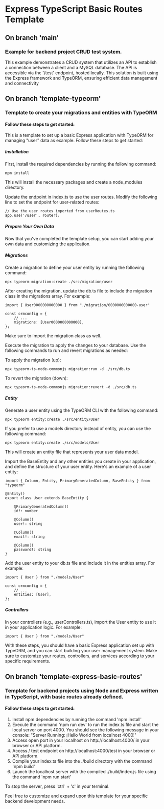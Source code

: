 
# Express TypeScript Basic Routes Template

## On branch 'main'
### Example for backend project CRUD test system.
This example demonstrates a CRUD system that utilizes an API to establish a connection between a client and a MySQL database. The API is accessible via the '/test' endpoint, hosted locally. This solution is built using the Express framework and TypeORM, ensuring efficient data management and connectivity

## On branch 'template-typeorm'
### Template to create your migrations and entities with TypeORM

#### Follow these steps to get started:

This is a template to set up a basic Express application with TypeORM for managing "user" data as example. Follow these steps to get started:

##### Installation

First, install the required dependencies by running the following command:

    npm install

This will install the necessary packages and create a node_modules directory.

Update the endpoint in index.ts to use the user routes. Modify the following line to set the endpoint for user-related routes:

    // Use the user routes imported from userRoutes.ts
    app.use('/user', router);

##### Prepare Your Own Data

Now that you've completed the template setup, you can start adding your own data and customizing the application.

##### Migrations
Create a migration to define your user entity by running the following command:

    npx typeorm migration:create ./src/migration/user

After creating the migration, update the db.ts file to include the migration class in the migrations array. For example:

    import { User0000000000000 } from "./migration/0000000000000-user"

    const ormconfig = {
        // ...
        migrations: [User0000000000000],
    };

Make sure to import the migration class as well.

Execute the migration to apply the changes to your database. Use the following commands to run and revert migrations as needed:

To apply the migration (up):

    npx typeorm-ts-node-commonjs migration:run -d ./src/db.ts

To revert the migration (down):

    npx typeorm-ts-node-commonjs migration:revert -d ./src/db.ts

##### Entity

Generate a user entity using the TypeORM CLI with the following command:

    npx typeorm entity:create ./src/entity/User

If you prefer to use a models directory instead of entity, you can use the following command:

    npx typeorm entity:create ./src/models/User

This will create an entity file that represents your user data model.

Import the BaseEntity and any other entities you create in your application, and define the structure of your user entity. Here's an example of a user entity:

    import { Column, Entity, PrimaryGeneratedColumn, BaseEntity } from "typeorm"

    @Entity()
    export class User extends BaseEntity {

        @PrimaryGeneratedColumn()
        id!: number
    
        @Column()
        user!: string
    
        @Column()
        email!: string
    
        @Column()
        password!: string
    }

Add the user entity to your db.ts file and include it in the entities array. For example:

    import { User } from "./models/User"

    const ormconfig = {
        // ...
        entities: [User],
    };

##### Controllers

In your controllers (e.g., userControllers.ts), import the User entity to use it in your application logic. For example:

    import { User } from "./models/User"

With these steps, you should have a basic Express application set up with TypeORM, and you can start building your user management system. Make sure to customize your routes, controllers, and services according to your specific requirements.

## On branch 'template-express-basic-routes'
### Template for backend projects using Node and Express written in TypeScript, with basic routes already defined.

#### Follow these steps to get started:

1. Install npm dependencies by running the command 'npm install'
2. Execute the command 'npm run dev' to run the index.ts file and start the local server on port 4000. You should see the following message in your console: "Server Running: ¡Hello World from localhost 4000!" 
3. Access open port in your localhost on http://localhost:4000/ in your browser or API platform.
4. Access / test endpoint on http://localhost:4000/test in your browser or API platform.
5. Compile your index.ts file into the ./build directory with the command 'npm build'
6. Launch the localhost server with the compiled ./build/index.js file using the command 'npm run start'

To stop the server, press 'ctrl' + 'c' in your terminal.

Feel free to customize and expand upon this template for your specific backend development needs.
